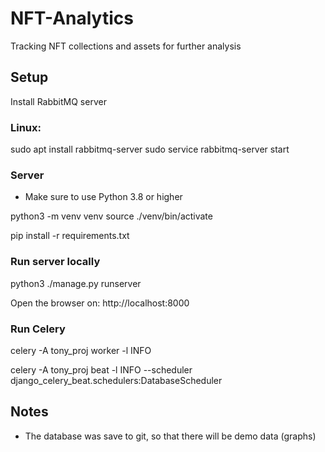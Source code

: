 # NFT-Analytics
Tracking NFT collections and assets for further analysis

## Setup
Install RabbitMQ server

### Linux: 
sudo apt install rabbitmq-server
sudo service rabbitmq-server start

### Server
* Make sure to use Python 3.8 or higher

python3 -m venv venv
source ./venv/bin/activate

pip install -r requirements.txt

### Run server locally
python3 ./manage.py runserver

Open the browser on: http://localhost:8000

### Run Celery
<!-- Start Celery worker -->
celery -A tony_proj worker -l INFO

<!-- Start CElry Beat to send tasks to the workers -->
celery -A tony_proj beat -l INFO  --scheduler django_celery_beat.schedulers:DatabaseScheduler

## Notes
* The database was save to git, so that there will be demo data (graphs)